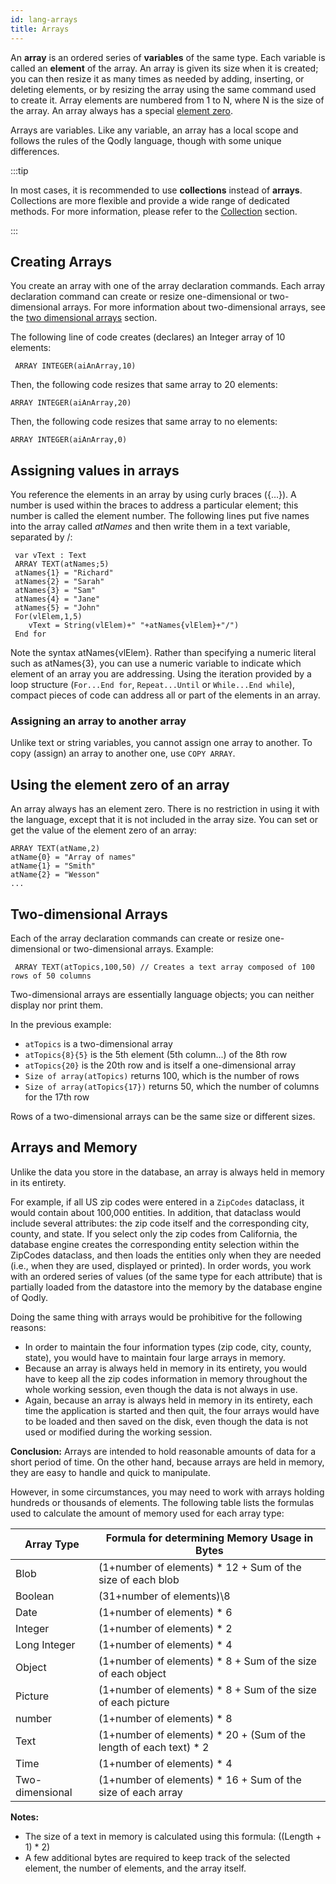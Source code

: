 ```yaml
---
id: lang-arrays
title: Arrays
---
```


An **array** is an ordered series of **variables** of the same type. Each variable is called an **element** of the array. An array is given its size when it is created; you can then resize it as many times as needed by adding, inserting, or deleting elements, or by resizing the array using the same command used to create it. Array elements are numbered from 1 to N, where N is the size of the array. An array always has a special [element zero](#using-the-element-zero-of-an-array). 

Arrays are variables. Like any variable, an array has a local scope and follows the rules of the Qodly language, though with some unique differences. 

:::tip

In most cases, it is recommended to use **collections** instead of **arrays**. Collections are more flexible and provide a wide range of dedicated methods. For more information, please refer to the [Collection](Concepts/dt_collection.md) section.

:::

## Creating Arrays 

You create an array with one of the array declaration commands. Each array declaration command can create or resize one-dimensional or two-dimensional arrays. For more information about two-dimensional arrays, see the [two dimensional arrays](#two-dimensional-arrays) section.

The following line of code creates (declares) an Integer array of 10 elements:

```qs
 ARRAY INTEGER(aiAnArray,10)
```

Then, the following code resizes that same array to 20 elements:
```qs
ARRAY INTEGER(aiAnArray,20)
```

Then, the following code resizes that same array to no elements:
```qs
ARRAY INTEGER(aiAnArray,0)
```

## Assigning values in arrays

You reference the elements in an array by using curly braces ({…}). A number is used within the braces to address a particular element; this number is called the element number. The following lines put five names into the array called *atNames* and then write them in a text variable, separated by /:

```qs
 var vText : Text
 ARRAY TEXT(atNames;5)
 atNames{1} = "Richard"
 atNames{2} = "Sarah"
 atNames{3} = "Sam"
 atNames{4} = "Jane"
 atNames{5} = "John"
 For(vlElem,1,5)
    vText = String(vlElem)+" "+atNames{vlElem}+"/")
 End for
```
Note the syntax atNames{vlElem}. Rather than specifying a numeric literal such as atNames{3}, you can use a numeric variable to indicate which element of an array you are addressing. Using the iteration provided by a loop structure (`For...End for`, `Repeat...Until` or `While...End while`), compact pieces of code can address all or part of the elements in an array.


### Assigning an array to another array 

Unlike text or string variables, you cannot assign one array to another. To copy (assign) an array to another one, use `COPY ARRAY`.


## Using the element zero of an array 

An array always has an element zero. There is no restriction in using it with the language, except that it is not included in the array size. You can set or get the value of the element zero of an array:

```qs
ARRAY TEXT(atName,2)
atName{0} = "Array of names"
atName{1} = "Smith" 
atName{2} = "Wesson" 
...
``` 


## Two-dimensional Arrays 

Each of the array declaration commands can create or resize one-dimensional or two-dimensional arrays. Example:

```qs
 ARRAY TEXT(atTopics,100,50) // Creates a text array composed of 100 rows of 50 columns
```

Two-dimensional arrays are essentially language objects; you can neither display nor print them.

In the previous example:

- `atTopics` is a two-dimensional array
- `atTopics{8}{5}` is the 5th element (5th column...) of the 8th row
- `atTopics{20}` is the 20th row and is itself a one-dimensional array
- `Size of array(atTopics)` returns 100, which is the number of rows
- `Size of array(atTopics{17})` returns 50, which the number of columns for the 17th row

Rows of a two-dimensional arrays can be the same size or different sizes.

## Arrays and Memory

Unlike the data you store in the database, an array is always held in memory in its entirety.

For example, if all US zip codes were entered in a `ZipCodes` dataclass, it would contain about 100,000 entities. In addition, that dataclass would include several attributes: the zip code itself and the corresponding city, county, and state. If you select only the zip codes from California, the database engine creates the corresponding entity selection within the ZipCodes dataclass, and then loads the entities only when they are needed (i.e., when they are used, displayed or printed). In order words, you work with an ordered series of values (of the same type for each attribute) that is partially loaded from the datastore into the memory by the database engine of Qodly.

Doing the same thing with arrays would be prohibitive for the following reasons:

- In order to maintain the four information types (zip code, city, county, state), you would have to maintain four large arrays in memory.
- Because an array is always held in memory in its entirety, you would have to keep all the zip codes information in memory throughout the whole working session, even though the data is not always in use.
- Again, because an array is always held in memory in its entirety, each time the application is started and then quit, the four arrays would have to be loaded and then saved on the disk, even though the data is not used or modified during the working session.

**Conclusion:** Arrays are intended to hold reasonable amounts of data for a short period of time. On the other hand, because arrays are held in memory, they are easy to handle and quick to manipulate.

However, in some circumstances, you may need to work with arrays holding hundreds or thousands of elements. The following table lists the formulas used to calculate the amount of memory used for each array type:

|Array Type	|Formula for determining Memory Usage in Bytes|  
|---|---|
|Blob|(1+number of elements) * 12 + Sum of the size of each blob
|Boolean|(31+number of elements)\8
|Date	|(1+number of elements) * 6
|Integer	|(1+number of elements) * 2
|Long Integer	|(1+number of elements) * 4  
|Object|(1+number of elements) * 8 + Sum of the size of each object
|Picture	|(1+number of elements) * 8 + Sum of the size of each picture
|number	|(1+number of elements) * 8
|Text	|(1+number of elements) * 20 + (Sum of the length of each text) * 2
|Time|(1+number of elements) * 4
|Two-dimensional	|(1+number of elements) * 16 + Sum of the size of each array

**Notes:**

- The size of a text in memory is calculated using this formula: ((Length + 1) * 2)
- A few additional bytes are required to keep track of the selected element, the number of elements, and the array itself.